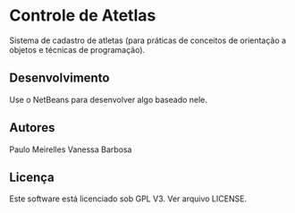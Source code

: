 Controle de Atetlas
===================

Sistema de cadastro de atletas (para práticas de conceitos de orientação a
objetos e técnicas de programação).


Desenvolvimento
---------------

Use o NetBeans para desenvolver algo baseado nele.


Autores
------

Paulo Meirelles
Vanessa Barbosa

Licença
-------

Este software está licenciado sob GPL V3. Ver arquivo LICENSE.



